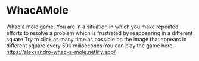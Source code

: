 # WhacAMole
Whac a mole game.
You are in a situation in which you make repeated efforts to resolve a problem which is frustrated by reappearing in a different square
Try to click as many time as possible on the image that appears in different square every 500 miliseconds
You can play the game here: https://aleksandro-whac-a-mole.netlify.app/
